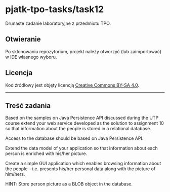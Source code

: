 # pjatk-tpo-tasks/task12

Drunaste zadanie laboratoryjne z przedmiotu TPO.

## Otwieranie

Po sklonowaniu repozytorium, projekt należy otworzyć (lub zaimportować) w IDE własnego wyboru.

## Licencja

Kod źródłowy jest objęty licencją [Creative Commons BY-SA 4.0](../LICENSE.txt).

---

## Treść zadania

Based on the samples on Java Persistence API discussed during the UTP course extend your web service developed as the solution to assignment 10 so that information about the people is stored in a relational database.

Access to the database should be based on Java Persistence API.

Extend the data model of your application so that information about each person is enriched with his/her picture.

Create a simple GUI application which enables browsing information about the people – i.e. presents his/her personal data along with the picture of him/hers.

HINT: Store person picture as a BLOB object in the database.
